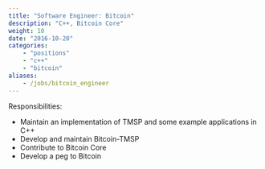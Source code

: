 ```yaml
---
title: "Software Engineer: Bitcoin"
description: "C++, Bitcoin Core"
weight: 10
date: "2016-10-20"
categories: 
    - "positions"
    - "c++"
    - "bitcoin"
aliases:
    - /jobs/bitcoin_engineer
---
```


Responsibilities: 

- Maintain an implementation of TMSP and some example applications in C++
- Develop and maintain Bitcoin-TMSP
- Contribute to Bitcoin Core
- Develop a peg to Bitcoin


